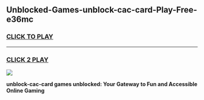
## Unblocked-Games-unblock-cac-card-Play-Free-e36mc
<h3>
<a href="https://premium76.site?title=unblock-cac-card&ref=18A1">CLICK TO PLAY</a></h3>
<hr>

<h3>
<a href="https://premium76.site?title=unblock-cac-card&ref=18A1">CLICK 2 PLAY</a>
  
</h3>

<a href="https://premium76.site?title=unblock-cac-card&ref=18A1"><img src="https://clearcache.store/games.png"></a>


**unblock-cac-card games unblocked: Your Gateway to Fun and Accessible Online Gaming**
